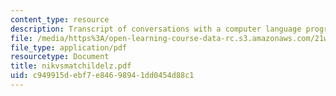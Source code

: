 ```yaml
---
content_type: resource
description: Transcript of conversations with a computer language program.
file: /media/https%3A/open-learning-course-data-rc.s3.amazonaws.com/21w-765j-interactive-and-non-linear-narrative-theory-and-practice-spring-2004/c949915debf7e84698941dd0454d88c1_nikvsmatchildelz.pdf
file_type: application/pdf
resourcetype: Document
title: nikvsmatchildelz.pdf
uid: c949915d-ebf7-e846-9894-1dd0454d88c1
---
```

